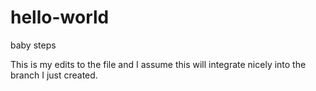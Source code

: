 # hello-world
baby steps

This is my edits to the file and I assume this will integrate nicely into the branch I just created.

